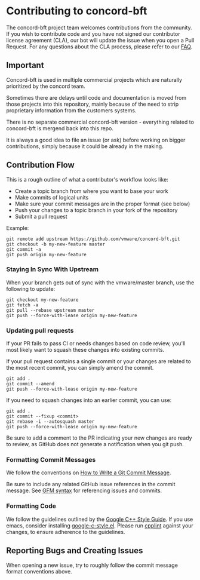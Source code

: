 

# Contributing to concord-bft

The concord-bft project team welcomes contributions from the community. If you wish to contribute code and you have not
signed our contributor license agreement (CLA), our bot will update the issue when you open a Pull Request. For any
questions about the CLA process, please refer to our [FAQ](https://cla.vmware.com/faq).

## Important

Concord-bft is used in multiple commercial projects which are naturally prioritized by the concord team.

Sometimes there are delays until code and documentation is moved from those projects into this repository, mainly because of the need to strip proprietary information from the customers systems.

There is no separate commercial concord-bft version - everything related to concord-bft is mergend back into this repo.

It is always a good idea to file an issue (or ask) before working on bigger contributions, simply because it could be already in the making.

## Contribution Flow

This is a rough outline of what a contributor's workflow looks like:

- Create a topic branch from where you want to base your work
- Make commits of logical units
- Make sure your commit messages are in the proper format (see below)
- Push your changes to a topic branch in your fork of the repository
- Submit a pull request

Example:

``` shell
git remote add upstream https://github.com/vmware/concord-bft.git
git checkout -b my-new-feature master
git commit -a
git push origin my-new-feature
```

### Staying In Sync With Upstream

When your branch gets out of sync with the vmware/master branch, use the following to update:

``` shell
git checkout my-new-feature
git fetch -a
git pull --rebase upstream master
git push --force-with-lease origin my-new-feature
```

### Updating pull requests

If your PR fails to pass CI or needs changes based on code review, you'll most likely want to squash these changes into
existing commits.

If your pull request contains a single commit or your changes are related to the most recent commit, you can simply
amend the commit.

``` shell
git add .
git commit --amend
git push --force-with-lease origin my-new-feature
```

If you need to squash changes into an earlier commit, you can use:

``` shell
git add .
git commit --fixup <commit>
git rebase -i --autosquash master
git push --force-with-lease origin my-new-feature
```

Be sure to add a comment to the PR indicating your new changes are ready to review, as GitHub does not generate a
notification when you git push.

### Formatting Commit Messages

We follow the conventions on [How to Write a Git Commit Message](http://chris.beams.io/posts/git-commit/).

Be sure to include any related GitHub issue references in the commit message.  See
[GFM syntax](https://guides.github.com/features/mastering-markdown/#GitHub-flavored-markdown) for referencing issues
and commits.

### Formatting Code

We follow the guidelines outlined by the
[Google C++ Style Guide](https://google.github.io/styleguide/cppguide.html).
If you use emacs, consider installing
[google-c-style.el](https://raw.githubusercontent.com/google/styleguide/gh-pages/google-c-style.el).
Please run
[cpplint](https://github.com/google/styleguide/tree/gh-pages/cpplint)
against your changes, to ensure adherence to the guidelines.

## Reporting Bugs and Creating Issues

When opening a new issue, try to roughly follow the commit message format conventions above.
